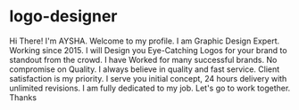 # logo-designer
Hi There! I'm AYSHA. Welcome to my profile. I am Graphic Design Expert. Working since 2015. I will Design you Eye-Catching Logos for your brand to standout from the crowd. I have Worked for many successful brands. No compromise on Quality. I always believe in quality and fast service. Client satisfaction is my priority. I serve you initial concept, 24 hours delivery with unlimited revisions. I am fully dedicated to my job. Let's go to work together. Thanks
